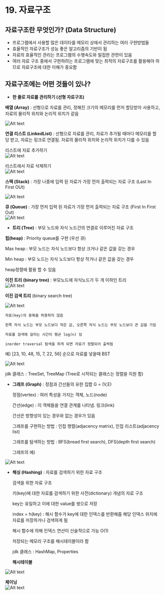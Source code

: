 # 19. 자료구조

## 자료구조란 무엇인가? (Data Structure)

- 프로그램에서 사용할 많은 데이타를 메모리 상에서 관리하는 여러 구현방법들
- 효율적인 자료구조가 성능 좋은 알고리즘의 기반이 됨
- 자료의 효율적인 관리는 프로그램의 수행속도와 밀접한 관련이 있음
- 여러 자료 구조 중에서 구현하려는 프로그램에 맞는 최적의 자료구조를 활용해야 하므로 자료구조에 대한 이해가 중요함


## 자료구조에는 어떤 것들이 있나?

- **한 줄로 자료를 관리하기 (선형 자료구조)**

 **배열 (Array)**  : 선형으로 자료를 관리, 정해진 크기의 메모리를 먼저 할당받아 사용하고, 자료의 물리적 위치와 논리적 위치가 같음

![Alt text](image-33.png)

  **연결 리스트 (LinkedList)** : 선형으로 자료를 관리, 자료가 추가될 때마다 메모리를 할당 받고, 자료는 링크로 연결됨. 자료의 물리적 위치와 논리적 위치가 다를 수 있음

리스트에 자료 추가하기 <br>
![Alt text](image-35.png)

리스트에서 자료 삭제하기 <br>
![Alt text](image-36.png)

  **스택 (Stack)** : 가장 나중에 입력 된 자료가 가장 먼저 출력되는 자료 구조 (Last In First OUt) <br>

![Alt text](image-37.png)

 **큐 (Queue)** :  가장 먼저 입력 된 자료가 가장 먼저 출력되는 자료 구조 (First In First Out) <br>
![Alt text](image-38.png)


- **트리 (Tree)** : 부모 노드와 자식 노드간의 연결로 이루어진 자료 구조 <br>

**힙(heap)** : Priority queue를 구현 (우선 큐) 

Max heap : 부모 노드는 자식 노드보다 항상 크거나 같은 값을 갖는 경우 

Min heap : 부모 노드는 자식 노드보다 항상 작거나 같은 값을 갖는 경우

heap정렬에 활용 할 수 있음

**이진 트리 (binary tree)** : 부모노드에 자식노드가 두 개 이하인 트리 <br>
![Alt text](image-39.png)

**이진 검색 트리** (binary search tree) 
 
 ![Alt text](image-40.png)
 
    자료(key)의 중복을 허용하지 않음

    왼쪽 자식 노드는 부모 노드보다 작은 값, 오른쪽 자식 노드는 부모 노드보다 큰 값을 가짐

    자료를 검색에 걸리는 시간이 평균 log(n) 임

    inorder traversal 탐색을 하게 되면 자료가 정렬되어 출력됨 

  예) [23, 10, 48, 15, 7, 22, 56] 순으로 자료를 넣을때 BST <br>

 ![Alt text](image-41.png)

  jdk 클래스 : TreeSet, TreeMap (Tree로 시작되는 클래스는 정렬을 지원 함)


- **그래프 (Graph)** :  정점과 간선들의 유한 집합 G = (V,E)
    
    정점(vertex) : 여러 특성을 가지는 객체, 노드(node) 

    간선(edge) : 이 객체들을 연결 관계를 나타냄. 링크(link)

    간선은 방향성이 있는 경우와 없는 경우가 있음

    그래프를 구현하는 방법 : 인접 행렬(adjacency matrix), 인접 리스트(adjacency list)

    그래프를 탐색하는 방법 : BFS(bread first search), DFS(depth first search)
    
  그래프의 예) <br>

 ![Alt text](image-42.png)



- **해싱 (Hashing)** : 자료를 검색하기 위한 자료 구조

    검색을 위한 자료 구조

    키(key)에 대한 자료를 검색하기 위한 사전(dictionary) 개념의 자료 구조

    key는 유일하고 이에 대한 value를 쌍으로 저장

    index = h(key) : 해시 함수가 key에 대한 인덱스를 반환해줌 해당 인덱스 위치에 자료를 저장하거나 검색하게 됨 

    해시 함수에 의해 인덱스 연산이 산술적으로 가능 O(1)

    저장되는 메모리 구조를 해시테이블이라 함

    jdk 클래스 : HashMap, Properties

  **해시테이블** <br>

![Alt text](image-43.png)


  **체이닝** <br>
  ![Alt text](image-44.png)



  



